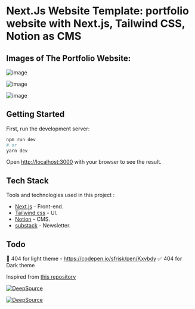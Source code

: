 # Next.Js Website Template: portfolio website with Next.js, Tailwind CSS, Notion as CMS

## Images of The Portfolio Website:
![image](https://github.com/akilesh-io/akilesh/assets/53332156/7eca741d-14bc-450c-a3a7-247ea5c1167d)

![image](https://github.com/akilesh-io/akilesh/assets/53332156/d98286c7-3df7-457f-9858-6e8bf28e9f3e)

![image](https://github.com/akilesh-io/akilesh/assets/53332156/4b30adb8-6646-42a6-ac26-493c9b6ac295)


## Getting Started

First, run the development server:

```bash
npm run dev
# or
yarn dev
```

Open [http://localhost:3000](http://localhost:3000) with your browser to see the result.

## Tech Stack
Tools and technologies used in this project :

- [Next.js](https://nextjs.org/) - Front-end.
- [Tailwind css](https://tailwindcss.com/) - UI.
- [Notion](https://lamento.in) - CMS.
- [substack](https://substack.com/) - Newsletter.


## Todo

🔲 404 for light theme - https://codepen.io/sfrisk/pen/Kxvbdy
✅ 404 for Dark theme 


Inspired from [this repository ](https://github.com/GLaDO8/nextjs-portfolio.git)

[![DeepSource](https://deepsource.io/gh/akilesh-io/akilesh.svg/?label=active+issues&show_trend=true&token=VKpH0jbNa6Cr4c_AAEcBgNCr)](https://deepsource.io/gh/Akilesh2112/hselika/?ref=repository-badge)

[![DeepSource](https://deepsource.io/gh/akilesh-io/akilesh.svg/?label=resolved+issues&show_trend=true&token=VKpH0jbNa6Cr4c_AAEcBgNCr)](https://deepsource.io/gh/Akilesh2112/hselika/?ref=repository-badge)
